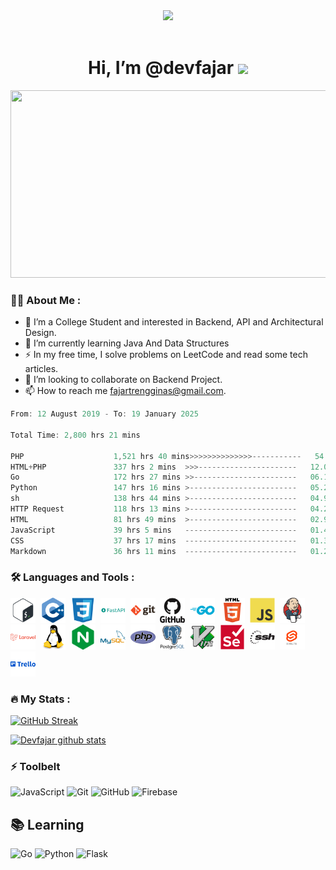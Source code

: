 <div id="header" align="center">
  <img src="https://media.giphy.com/media/M9gbBd9nbDrOTu1Mqx/giphy.gif" width="100"/>
</div>

<div id="badges" align="center">
  <a href="https://www.linkedin.com/in/fajar-nur-t-575b23134/">
  </a>
</div>

<div id="counter" align="center">
  <img src="https://komarev.com/ghpvc/?username=devfajar&style=flat-square&color=blue" alt=""/>
</div>

<h1 align="center">
  Hi, I’m @devfajar
  <img src="https://media.giphy.com/media/hvRJCLFzcasrR4ia7z/giphy.gif" width="30px"/>
</h1>


<div align="center">
  <img src="https://media.giphy.com/media/dWesBcTLavkZuG35MI/giphy.gif" width="600" height="300"/>
</div>
  
  ### :man_technologist: About Me :
  - 👀 I’m a College Student and interested in Backend, API and Architectural Design.
  - 🌱 I’m currently learning Java And Data Structures
  - :zap: In my free time, I solve problems on LeetCode and read some tech articles.
  - 💞️ I’m looking to collaborate on Backend Project.
  - 📫 How to reach me fajartrengginas@gmail.com.

<!--START_SECTION:waka-->

```go
From: 12 August 2019 - To: 19 January 2025

Total Time: 2,800 hrs 21 mins

PHP                    1,521 hrs 40 mins>>>>>>>>>>>>>>-----------   54.34 %
HTML+PHP               337 hrs 2 mins  >>>----------------------   12.04 %
Go                     172 hrs 27 mins >>-----------------------   06.16 %
Python                 147 hrs 16 mins >------------------------   05.26 %
sh                     138 hrs 44 mins >------------------------   04.95 %
HTTP Request           118 hrs 13 mins >------------------------   04.22 %
HTML                   81 hrs 49 mins  >------------------------   02.92 %
JavaScript             39 hrs 5 mins   -------------------------   01.40 %
CSS                    37 hrs 17 mins  -------------------------   01.33 %
Markdown               36 hrs 11 mins  -------------------------   01.29 %
```

<!--END_SECTION:waka-->

### :hammer_and_wrench: Languages and Tools :
<div>
  <img src="https://github.com/devicons/devicon/blob/master/icons/bash/bash-original.svg" title="Bash" alt="Bash" width="40" height="40"/>&nbsp;
  <img src="https://github.com/devicons/devicon/blob/master/icons/cplusplus/cplusplus-original.svg" title="Cplusplus" alt="Cplusplus" width="40" height="40"/>&nbsp;
  <img src="https://github.com/devicons/devicon/blob/master/icons/css3/css3-original.svg" title="Css" alt="Css" width="40" height="40"/>&nbsp;
  <img src="https://github.com/devicons/devicon/blob/master/icons/fastapi/fastapi-original-wordmark.svg" title="Fastapi" alt="Fastapi" width="40" height="40"/>&nbsp;
  <img src="https://github.com/devicons/devicon/blob/master/icons/git/git-original-wordmark.svg" title="Git" alt="Git" width="40" height="40"/>&nbsp;
  <img src="https://github.com/devicons/devicon/blob/master/icons/github/github-original-wordmark.svg" title="Github" alt="Github" width="40" height="40"/>&nbsp;
  <img src="https://github.com/devicons/devicon/blob/master/icons/go/go-original-wordmark.svg" title="Go" alt="Go" width="40" height="40"/>&nbsp;
  <img src="https://github.com/devicons/devicon/blob/master/icons/html5/html5-original-wordmark.svg" title="Html5" alt="Html5" width="40" height="40"/>&nbsp;
  <img src="https://github.com/devicons/devicon/blob/master/icons/javascript/javascript-original.svg" title="Javascript" alt="Javascript" width="40" height="40"/>&nbsp;
  <img src="https://github.com/devicons/devicon/blob/master/icons/jenkins/jenkins-original.svg" title="Jenkins" alt="Jenkins" width="40" height="40"/>&nbsp;
  <img src="https://github.com/devicons/devicon/blob/master/icons/laravel/laravel-original-wordmark.svg" title="Laravel" alt="Laravel" width="40" height="40"/>&nbsp;
  <img src="https://github.com/devicons/devicon/blob/master/icons/linux/linux-original.svg" title="Linux" alt="Linux" width="40" height="40"/>&nbsp;
  <img src="https://github.com/devicons/devicon/blob/master/icons/nginx/nginx-original.svg" title="Nginx" alt="Nginx" width="40" height="40"/>&nbsp;
  <img src="https://github.com/devicons/devicon/blob/master/icons/mysql/mysql-original-wordmark.svg" title="Mysql" alt="Mysql" width="40" height="40"/>&nbsp;
  <img src="https://github.com/devicons/devicon/blob/master/icons/php/php-original.svg" title="Php" alt="Php" width="40" height="40"/>&nbsp;
  <img src="https://github.com/devicons/devicon/blob/master/icons/postgresql/postgresql-original-wordmark.svg" title="Postgres" alt="Postgres" width="40" height="40"/>&nbsp;
  <img src="https://github.com/devicons/devicon/blob/master/icons/vim/vim-original.svg" title="Vim" alt="Vim" width="40" height="40"/>&nbsp;
  <img src="https://github.com/devicons/devicon/blob/master/icons/selenium/selenium-original.svg" title="Selenium" alt="Selenium" width="40" height="40"/>&nbsp;
  <img src="https://github.com/devicons/devicon/blob/master/icons/ssh/ssh-original-wordmark.svg" title="SSH" alt="SSH" width="40" height="40"/>&nbsp;
  <img src="https://github.com/devicons/devicon/blob/master/icons/svelte/svelte-original-wordmark.svg" title="Svelte" alt="Svelte" width="40" height="40"/>&nbsp;
  <img src="https://github.com/devicons/devicon/blob/master/icons/trello/trello-plain-wordmark.svg" title="Trello" alt="Trello" width="40" height="40"/>&nbsp;
  
</div>

### :fire: My Stats :
[![GitHub Streak](http://github-readme-streak-stats.herokuapp.com?user=devfajar&theme=dark&background=000000)](https://git.io/streak-stats)

[![Devfajar github stats](https://github-readme-stats.vercel.app/api?username=devfajar&theme=dark&background=000000)](https://github.com/devfajar/github-readme-stats)


### ⚡ Toolbelt
<p float="left">
  <img height="20" alt="JavaScript" src="https://img.shields.io/badge/javascript%20-%23323330.svg?&style=for-the-badge&logo=javascript&logoColor=%23F7DF1E"/>
  <img height="20" alt="Git" src="https://img.shields.io/badge/git%20-%23F05033.svg?&style=for-the-badge&logo=git&logoColor=white"/>
  <img height="20" alt="GitHub" src="https://img.shields.io/badge/github%20-%23121011.svg?&style=for-the-badge&logo=github&logoColor=white"/>
  <img height="20" alt="Firebase" src="https://img.shields.io/badge/firebase%20-%23039BE5.svg?&style=for-the-badge&logo=firebase"/>
</p>

## 📚 Learning
<p float="left">
  <img height="20" alt="Go" src="https://img.shields.io/badge/go-%2300ADD8.svg?style=for-the-badge&logo=go&logoColor=white"/>
  <img height="20" alt="Python" src="https://img.shields.io/badge/python-%2314354C.svg?&style=for-the-badge&logo=python&logoColor=white"/>
  <img height="20" alt="Flask" src="https://img.shields.io/badge/flask-%23000.svg?&style=for-the-badge&logo=flask&logoColor=white"/>
</p>

<!---
devfajar/devfajar is a ✨ special ✨ repository because its `README.md` (this file) appears on your GitHub profile.
You can click the Preview link to take a look at your changes.
--->

